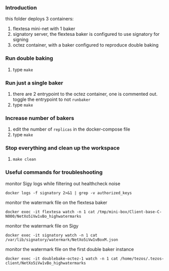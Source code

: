 ### Introduction
this folder deploys 3 containers:
1. flextesa mini-net with 1 baker
2. signatory server, the flextesa baker is configured to use signatory for signing
3. octez container, with a baker configured to reproduce double baking

### Run double baking
1. type `make`

### Run just a single baker
1. there are 2 entrypoint to the octez container, one is commented out. toggle the entrypoint to not `runbaker`
2. type `make`

### Increase number of bakers
1. edit the number of `replicas` in the docker-compose file
2. type `make`

### Stop everything and clean up the workspace
1. `make clean`

### Useful commands for troubleshooting

monitor Sigy logs while filtering out healthcheck noise

`docker logs -f signatory 2>&1 | grep -v authorized_keys`

monitor the watermark file on the flextesa baker

`docker exec -it flextesa watch -n 1 cat /tmp/mini-box/Client-base-C-N000/NetXo5iVw1vBo_highwatermarks`

monitor the watermark file on Sigy

`docker exec -it signatory watch -n 1 cat /var/lib/signatory/watermark/NetXo5iVw1vBoxM.json`

monitor the watermark file on the first double baker instance

`docker exec -it doublebake-octez-1 watch -n 1 cat /home/tezos/.tezos-client/NetXo5iVw1vBo_highwatermarks`